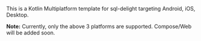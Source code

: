 This is a Kotlin Multiplatform template for sql-delight targeting Android, iOS, Desktop.

**Note:** Currently, only the above 3 platforms are supported. Compose/Web will be added soon.
